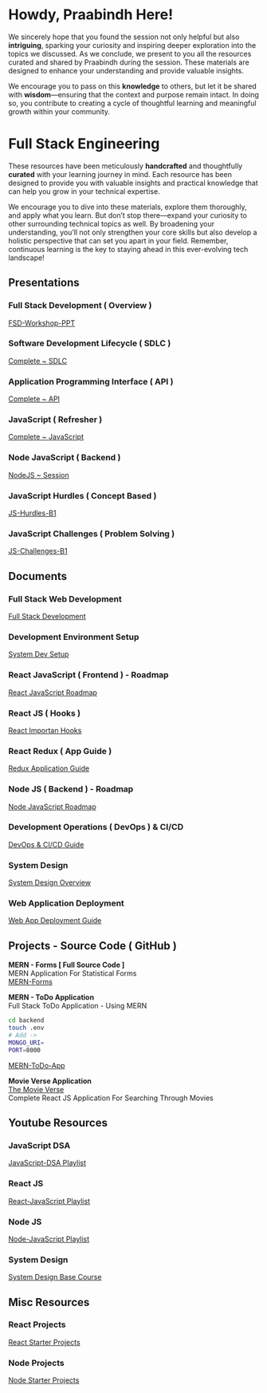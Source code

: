 # Howdy, Praabindh Here!

We sincerely hope that you found the session not only helpful but also **intriguing**, sparking your curiosity and inspiring deeper exploration into the topics we discussed. As we conclude, we present to you all the resources curated and shared by Praabindh during the session. These materials are designed to enhance your understanding and provide valuable insights.

We encourage you to pass on this **knowledge** to others, but let it be shared with **wisdom**—ensuring that the context and purpose remain intact. In doing so, you contribute to creating a cycle of thoughtful learning and meaningful growth within your community.

# Full Stack Engineering

These resources have been meticulously **handcrafted** and thoughtfully **curated** with your learning journey in mind. Each resource has been designed to provide you with valuable insights and practical knowledge that can help you grow in your technical expertise.

We encourage you to dive into these materials, explore them thoroughly, and apply what you learn. But don’t stop there—expand your curiosity to other surrounding technical topics as well. By broadening your understanding, you’ll not only strengthen your core skills but also develop a holistic perspective that can set you apart in your field. Remember, continuous learning is the key to staying ahead in this ever-evolving tech landscape!

## Presentations

### Full Stack Development ( Overview )
[FSD-Workshop-PPT](https://www.canva.com/design/DAF5frbHxyk/RB9HN5genn_LNSl6QcC7ZA/edit?utm_content=DAF5frbHxyk&utm_campaign=designshare&utm_medium=link2&utm_source=sharebutton)
### Software Development Lifecycle ( SDLC )
[Complete ~ SDLC](https://www.canva.com/design/DAF5a2DdLwU/-P9bcjzF7W8YK0QSLbgHsA/edit?utm_content=DAF5a2DdLwU&utm_campaign=designshare&utm_medium=link2&utm_source=sharebutton)
### Application Programming Interface ( API )
[Complete ~ API](https://www.canva.com/design/DAF81t8RBYc/bXvZsikS4gTEShKRfmLPJA/edit?utm_content=DAF81t8RBYc&utm_campaign=designshare&utm_medium=link2&utm_source=sharebutton)
### JavaScript ( Refresher )
[Complete ~ JavaScript](https://www.canva.com/design/DAF9mIrFeEw/78-MSgrC3VewRn64c613Iw/edit?utm_content=DAF9mIrFeEw&utm_campaign=designshare&utm_medium=link2&utm_source=sharebutton)
### Node JavaScript ( Backend )
[NodeJS ~ Session](https://www.canva.com/design/DAF-py31YOI/-o1JGGh6IAEDRigaTDw9Xg/edit?utm_content=DAF-py31YOI&utm_campaign=designshare&utm_medium=link2&utm_source=sharebutton)
### JavaScript Hurdles ( Concept Based )
[JS-Hurdles-B1](https://www.canva.com/design/DAGakfZFuko/gGj0cB5NdaGQr3GbY2F-Qw/edit?utm_content=DAGakfZFuko&utm_campaign=designshare&utm_medium=link2&utm_source=sharebutton)
### JavaScript Challenges ( Problem Solving )
[JS-Challenges-B1](https://www.canva.com/design/DAGak5_SDbk/f-lXHJSgRKyf-ugSxFESIA/edit?utm_content=DAGak5_SDbk&utm_campaign=designshare&utm_medium=link2&utm_source=sharebutton)

## Documents

### Full Stack Web Development
[Full Stack Development](https://docs.google.com/document/d/1HCSOr_JokozLQ367GQn1tWA2WkZwGz366HkJhQA2968/edit?usp=sharing)
### Development Environment Setup
[System Dev Setup](https://docs.google.com/document/d/1QkiEdYjnrrdhQUoWWv6NDPhVz7BrYc9HtIhY8Hq8Mao/edit?usp=sharing)
### React JavaScript ( Frontend ) - Roadmap
[React JavaScript Roadmap](https://docs.google.com/document/d/1G6F4OvOXheTfp1Oa28xBgLxAd0IRCpCbz8rRidShDtQ/edit?usp=sharing)
### React JS ( Hooks )
[React Importan Hooks](https://docs.google.com/document/d/1_AQa5SZ6jP9pHidFqdb2e7u4D4Jnv_78T0dvLAqfqEU/edit?usp=sharing)
### React Redux ( App Guide )
[Redux Application Guide](https://docs.google.com/document/d/1DpPZrDN2avvvRxgaFKquVQAKZFlVy9aAE5ASehjNn4M/edit?usp=sharing)
### Node JS ( Backend ) - Roadmap
[Node JavaScript Roadmap](https://docs.google.com/document/d/1Pq0w9CrE-qeblYlIEQPtfYnYJLfpBxGta85_w-cvGVM/edit?usp=sharing)
### Development Operations ( DevOps ) & CI/CD
[DevOps & CI/CD Guide](https://docs.google.com/document/d/1e-Blfs2ksYwvUXO4dIPzrAACKN2urokcfozJ3rR3-kc/edit?usp=sharing)
### System Design
[System Design Overview](https://docs.google.com/document/d/1cSAVXRZF_Y7GV7Tug406vP6RglSpUMhbkEs5_daFyHw/edit?usp=sharing)
### Web Application Deployment
[Web App Deployment Guide](https://docs.google.com/document/d/1uVOQOY969ux7KswoRUmKg0qfhFAH8LTbYu_zNshsYX8/edit?usp=sharing)

## Projects - Source Code ( GitHub )

**MERN - Forms [ Full Source Code ]**<br>
MERN Application For Statistical Forms<br>
[MERN-Forms](https://github.com/praabindh/MERN-Forms)

**MERN - ToDo Application**<br>
Full Stack ToDo Application - Using MERN

```bash
cd backend
touch .env
# Add ->
MONGO_URI=
PORT=8000
```
[MERN-ToDo-App](https://github.com/praabindh/MERN-ToDo-App)

**Movie Verse Application**<br>
[The Movie Verse](https://github.com/praabindh/movie-verse)<br>
Complete React JS Application For Searching Through Movies

## Youtube Resources
### JavaScript DSA
[JavaScript-DSA Playlist](https://www.youtube.com/playlist?list=PLC3y8-rFHvwjPxNAKvZpdnsr41E0fCMMP)
### React JS
[React-JavaScript Playlist](https://www.youtube.com/playlist?list=PLC3y8-rFHvwgg3vaYJgHGnModB54rxOk3)
### Node JS
[Node-JavaScript Playlist](https://www.youtube.com/playlist?list=PLinedj3B30sDby4Al-i13hQJGQoRQDfPo)
### System Design
[System Design Base Course](https://www.youtube.com/watch?v=m8Icp_Cid5o)

## Misc Resources
### React Projects
[React Starter Projects](https://www.zegocloud.com/blog/react-projects)
### Node Projects
[Node Starter Projects](https://codedamn.com/news/nodejs/top10-node-js-projects-for-beginners-with-code)

